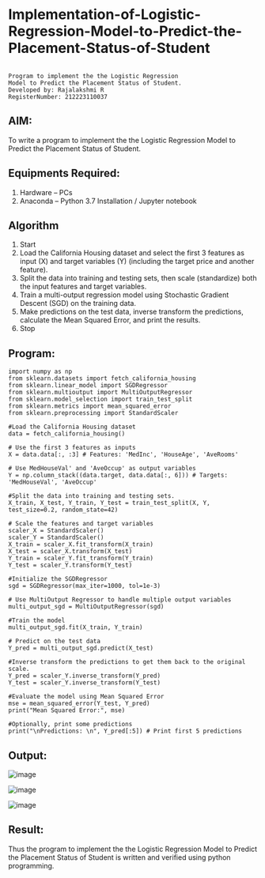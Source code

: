 # Implementation-of-Logistic-Regression-Model-to-Predict-the-Placement-Status-of-Student
```

Program to implement the the Logistic Regression
Model to Predict the Placement Status of Student.
Developed by: Rajalakshmi R
RegisterNumber: 212223110037

```
## AIM:
To write a program to implement the the Logistic Regression Model to Predict the Placement Status of Student.

## Equipments Required:
1. Hardware – PCs
2. Anaconda – Python 3.7 Installation / Jupyter notebook

## Algorithm
1. Start
2. Load the California Housing dataset and select the first 3 features as input (X) and target variables (Y) (including the target price and another feature).
3. Split the data into training and testing sets, then scale (standardize) both the input features and target variables.
4. Train a multi-output regression model using Stochastic Gradient Descent (SGD) on the training data.
5. Make predictions on the test data, inverse transform the predictions, calculate the Mean Squared Error, and print the results.
6. Stop

## Program:
```
import numpy as np 
from sklearn.datasets import fetch_california_housing 
from sklearn.linear_model import SGDRegressor 
from sklearn.multioutput import MultiOutputRegressor 
from sklearn.model_selection import train_test_split 
from sklearn.metrics import mean_squared_error 
from sklearn.preprocessing import StandardScaler

#Load the California Housing dataset 
data = fetch_california_housing()

# Use the first 3 features as inputs 
X = data.data[:, :3] # Features: 'MedInc', 'HouseAge', 'AveRooms'

# Use MedHouseVal' and 'AveOccup' as output variables 
Y = np.column_stack((data.target, data.data[:, 6])) # Targets: 'MedHouseVal', 'AveOccup'

#Split the data into training and testing sets. 
X_train, X_test, Y_train, Y_test = train_test_split(X, Y, test_size=0.2, random_state=42)

# Scale the features and target variables
scaler_X = StandardScaler() 
scaler_Y = StandardScaler()
X_train = scaler_X.fit_transform(X_train)
X_test = scaler_X.transform(X_test) 
Y_train = scaler_Y.fit_transform(Y_train) 
Y_test = scaler_Y.transform(Y_test)

#Initialize the SGDRegressor 
sgd = SGDRegressor(max_iter=1000, tol=1e-3)

# Use MultiOutput Regressor to handle multiple output variables 
multi_output_sgd = MultiOutputRegressor(sgd)

#Train the model 
multi_output_sgd.fit(X_train, Y_train)

# Predict on the test data 
Y_pred = multi_output_sgd.predict(X_test)

#Inverse transform the predictions to get them back to the original scale. 
Y_pred = scaler_Y.inverse_transform(Y_pred) 
Y_test = scaler_Y.inverse_transform(Y_test)

#Evaluate the model using Mean Squared Error 
mse = mean_squared_error(Y_test, Y_pred)
print("Mean Squared Error:", mse)

#Optionally, print some predictions 
print("\nPredictions: \n", Y_pred[:5]) # Print first 5 predictions
```

## Output:


![image](https://github.com/user-attachments/assets/befa6d47-c484-4c28-bbc1-9c2902e5f824)

![image](https://github.com/user-attachments/assets/d5440996-7f77-487e-a12f-dece8a9fec9c)

![image](https://github.com/user-attachments/assets/d97bc6e1-4fe4-4234-80d0-aaa9aa897378)



## Result:
Thus the program to implement the the Logistic Regression Model to Predict the Placement Status of Student is written and verified using python programming.
